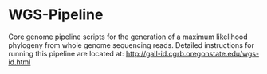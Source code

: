 # WGS-Pipeline
Core genome pipeline scripts for the generation of a maximum likelihood phylogeny from whole genome sequencing reads.
Detailed instructions for running this pipeline are located at: http://gall-id.cgrb.oregonstate.edu/wgs-id.html
